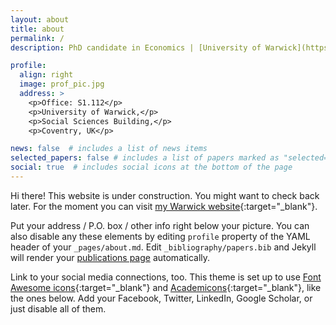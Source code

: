 ```yaml
---
layout: about
title: about
permalink: /
description: PhD candidate in Economics | [University of Warwick](https://warwick.ac.uk/fac/soc/economics/){:target="\_blank"}.

profile:
  align: right
  image: prof_pic.jpg
  address: >
    <p>Office: S1.112</p>
    <p>University of Warwick,</p>
    <p>Social Sciences Building,</p>
    <p>Coventry, UK</p>

news: false  # includes a list of news items
selected_papers: false # includes a list of papers marked as "selected={true}"
social: true  # includes social icons at the bottom of the page
---
```


Hi there! This website is under construction. You might want to check back later.
For the moment you can visit [my Warwick website](https://warwick.ac.uk/fac/soc/economics/staff/rdegasperi/){:target="\_blank"}.

Put your address / P.O. box / other info right below your picture. You can also disable any these elements by editing `profile` property of the YAML header of your `_pages/about.md`. Edit `_bibliography/papers.bib` and Jekyll will render your [publications page](/al-folio/publications/) automatically.

Link to your social media connections, too. This theme is set up to use [Font Awesome icons](http://fortawesome.github.io/Font-Awesome/){:target="\_blank"} and [Academicons](https://jpswalsh.github.io/academicons/){:target="\_blank"}, like the ones below. Add your Facebook, Twitter, LinkedIn, Google Scholar, or just disable all of them.
